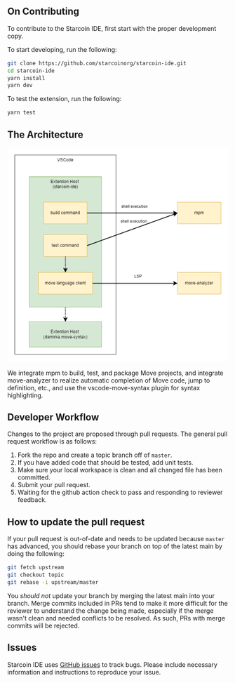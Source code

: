 ## On Contributing

To contribute to the Starcoin IDE, first start with the proper
development copy.

To start developing, run the following:

```bash
git clone https://github.com/starcoinorg/starcoin-ide.git
cd starcoin-ide
yarn install
yarn dev
```

To test the extension, run the following:
```bash
yarn test
```

## The Architecture

<img src="./architecture.png">

We integrate mpm to build, test, and package Move projects, and
integrate move-analyzer to realize automatic completion of Move code, jump to definition, etc.,
and use the vscode-move-syntax plugin for syntax highlighting.

## Developer Workflow

Changes to the project are proposed through pull requests. The general pull
request workflow is as follows:

1. Fork the repo and create a topic branch off of `master`.
2. If you have added code that should be tested, add unit tests.
3. Make sure your local workspace is clean and all changed file has been committed.
4. Submit your pull request.
5. Waiting for the github action check to pass and responding to reviewer feedback.


## How to update the pull request

If your pull request is out-of-date and needs to be updated because `master`
has advanced, you should rebase your branch on top of the latest main by
doing the following:

```bash
git fetch upstream
git checkout topic
git rebase -i upstream/master
```

You *should not* update your branch by merging the latest main into your
branch. Merge commits included in PRs tend to make it more difficult for the
reviewer to understand the change being made, especially if the merge wasn't
clean and needed conflicts to be resolved. As such, PRs with merge commits will
be rejected.

## Issues

Starcoin IDE uses [GitHub issues](https://github.com/starcoinorg/starcoin-ide/issues) to track
bugs. Please include necessary information and instructions to reproduce your
issue.